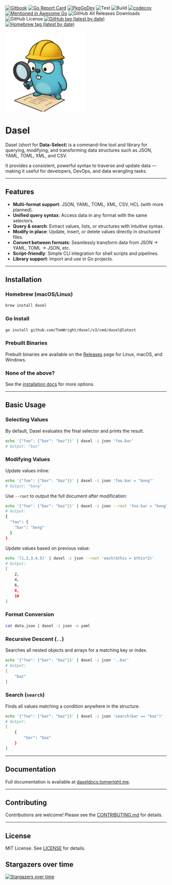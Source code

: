 [![Gitbook](https://badges.aleen42.com/src/gitbook_1.svg)](https://daseldocs.tomwright.me)
[![Go Report Card](https://goreportcard.com/badge/github.com/tomwright/dasel/v3)](https://goreportcard.com/report/github.com/tomwright/dasel/v3)
[![PkgGoDev](https://pkg.go.dev/badge/github.com/tomwright/dasel)](https://pkg.go.dev/github.com/tomwright/dasel/v3)
![Test](https://github.com/TomWright/dasel/workflows/Test/badge.svg)
![Build](https://github.com/TomWright/dasel/workflows/Build/badge.svg)
[![codecov](https://codecov.io/gh/TomWright/dasel/branch/master/graph/badge.svg)](https://codecov.io/gh/TomWright/dasel)
[![Mentioned in Awesome Go](https://awesome.re/mentioned-badge.svg)](https://github.com/avelino/awesome-go)
![GitHub All Releases Downloads](https://img.shields.io/github/downloads/TomWright/dasel/total)
![GitHub License](https://img.shields.io/github/license/TomWright/dasel)
[![GitHub tag (latest by date)](https://img.shields.io/github/v/tag/TomWright/dasel?label=latest%20release)](https://github.com/TomWright/dasel/releases/latest)
[![Homebrew tag (latest by date)](https://img.shields.io/homebrew/v/dasel)](https://formulae.brew.sh/formula/dasel)

<img src="./daselgopher.png" alt="Dasel mascot" width="250"/>

# Dasel

Dasel (short for **Data-Select**) is a command-line tool and library for querying, modifying, and transforming data structures such as JSON, YAML, TOML, XML, and CSV.

It provides a consistent, powerful syntax to traverse and update data — making it useful for developers, DevOps, and data wrangling tasks.

---

## Features

* **Multi-format support**: JSON, YAML, TOML, XML, CSV, HCL (with more planned).
* **Unified query syntax**: Access data in any format with the same selectors.
* **Query & search**: Extract values, lists, or structures with intuitive syntax.
* **Modify in place**: Update, insert, or delete values directly in structured files.
* **Convert between formats**: Seamlessly transform data from JSON → YAML, TOML → JSON, etc.
* **Script-friendly**: Simple CLI integration for shell scripts and pipelines.
* **Library support**: Import and use in Go projects.

---

## Installation

### Homebrew (macOS/Linux)

```sh
brew install dasel
```

### Go Install

```sh
go install github.com/TomWright/dasel/v3/cmd/dasel@latest
```

### Prebuilt Binaries

Prebuilt binaries are available on the [Releases](https://github.com/TomWright/dasel/releases) page for Linux, macOS, and Windows.

### None of the above?

See the [installation docs](https://daseldocs.tomwright.me/getting-started/installation) for more options.

---

## Basic Usage

### Selecting Values

By default, Dasel evaluates the final selector and prints the result.

```sh
echo '{"foo": {"bar": "baz"}}' | dasel -i json 'foo.bar'
# Output: "baz"
```

### Modifying Values

Update values inline:

```sh
echo '{"foo": {"bar": "baz"}}' | dasel -i json 'foo.bar = "bong"'
# Output: "bong"
```

Use `--root` to output the full document after modification:

```sh
echo '{"foo": {"bar": "baz"}}' | dasel -i json --root 'foo.bar = "bong"'
# Output:
{
  "foo": {
    "bar": "bong"
  }
}
```

Update values based on previous value:

```sh
echo '[1,2,3,4,5]' | dasel -i json --root 'each($this = $this*2)'
# Output:
[
    2,
    4,
    6,
    8,
    10
]
```

### Format Conversion

```sh
cat data.json | dasel -i json -o yaml
```

### Recursive Descent (`..`)

Searches all nested objects and arrays for a matching key or index.

```sh
echo '{"foo": {"bar": "baz"}}' | dasel -i json '..bar'
# Output:
[
    "baz"
]

```

### Search (`search`)

Finds all values matching a condition anywhere in the structure.

```sh
echo '{"foo": {"bar": "baz"}}' | dasel -i json 'search(bar == "baz")'
# Output:
[
    {
        "bar": "baz"
    }
]

```

---

## Documentation

Full documentation is available at [daseldocs.tomwright.me](https://daseldocs.tomwright.me).

---

## Contributing

Contributions are welcome! Please see the [CONTRIBUTING.md](./CONTRIBUTING.md) for details.

---

## License

MIT License. See [LICENSE](./LICENSE) for details.

## Stargazers over time

[![Stargazers over time](https://starchart.cc/TomWright/dasel.svg)](https://starchart.cc/TomWright/dasel)
